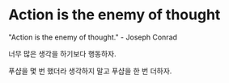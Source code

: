# Action is the enemy of thought


"Action is the enemy of thought." - Joseph Conrad

너무 많은 생각을 하기보다 행동하자.

푸샵을 몇 번 했더라 생각하지 말고 푸샵을 한 번 더하자.

